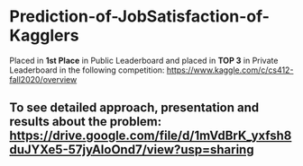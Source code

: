 # Prediction-of-JobSatisfaction-of-Kagglers
Placed in **1st Place** in Public Leaderboard and placed in **TOP 3** in Private Leaderboard in the following competition: https://www.kaggle.com/c/cs412-fall2020/overview

## To see detailed approach, presentation and results about the problem: https://drive.google.com/file/d/1mVdBrK_yxfsh8duJYXe5-57jyAloOnd7/view?usp=sharing 

